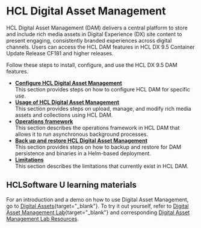 # HCL Digital Asset Management

HCL Digital Asset Management (DAM) delivers a central platform to store and include rich media assets in Digital Experience (DX) site content to present engaging, consistently branded experiences across digital channels. Users can access the HCL DAM features in HCL DX 9.5 Container Update Release CF181 and higher releases.

Follow these steps to install, configure, and use the HCL DX 9.5 DAM features.

- **[Configure HCL Digital Asset Management](./configuration/index.md)**  
This section provides steps on how to configure HCL DAM for specific use.
- **[Usage of HCL Digital Asset Management](./usage/index.md)**  
This section provides steps on upload, manage, and modify rich media assets and collections using HCL DAM.
- **[Operations framework](./operation_framework.md)**  
This section describes the operations framework in HCL DAM that allows it to run asynchronous background processes.
- **[Back up and restore HCL Digital Asset Management](./dam_backup_restore_image.md)**  
This section provides steps on how to backup and restore for DAM persistence and binaries in a Helm-based deployment.
- **[Limitations](limitations/index.md)**  
This section describes the limitations that currently exist in HCL DAM.

## HCLSoftware U learning materials

For an introduction and a demo on how to use Digital Asset Management, go to [Digital Assets](https://hclsoftwareu.hcltechsw.com/component/axs/?view=sso_config&id=3&forward=https%3A%2F%2Fhclsoftwareu.hcltechsw.com%2Fcourses%2Flesson%2F%3Fid%3D302){target="_blank"}. To try it out yourself, refer to [Digital Asset Management Lab](https://hclsoftwareu.hcltechsw.com/images/Lc4sMQCcN5uxXmL13gSlsxClNTU3Mjc3NTc4MTc2/DS_Academy/DX/Business_User/HDX-BU-100_Digital_Asset_Management_Lab.pdf){target="_blank"} and corresponding [Digital Asset Management Lab Resources](https://hclsoftwareu.hcltechsw.com/images/Lc4sMQCcN5uxXmL13gSlsxClNTU3Mjc3NTc4MTc2/DS_Academy/DX/Business_User/HDX-BU-100_Digital_Asset_Management_Lab_Resources.zip).
